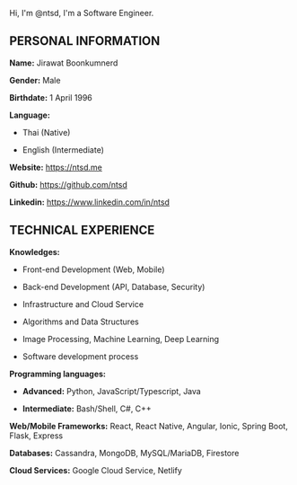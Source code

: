 Hi, I'm @ntsd, I'm a Software Engineer.

## PERSONAL INFORMATION

**Name:**  Jirawat Boonkumnerd

**Gender:** Male

**Birthdate:** 1 April 1996

**Language:**

- Thai (Native)

- English (Intermediate)

**Website:** <https://ntsd.me>

**Github:** <https://github.com/ntsd>

**Linkedin:** <https://www.linkedin.com/in/ntsd>

## TECHNICAL EXPERIENCE

**Knowledges:**

- Front-end Development (Web, Mobile)

- Back-end Development (API, Database, Security)

- Infrastructure and Cloud Service

- Algorithms and Data Structures

- Image Processing, Machine Learning, Deep Learning

- Software development process

**Programming languages:**

- **Advanced:** Python, JavaScript/Typescript, Java

- **Intermediate:** Bash/Shell, C#, C++

**Web/Mobile Frameworks:**  React, React Native, Angular, Ionic, Spring Boot, Flask, Express

**Databases:**  Cassandra, MongoDB, MySQL/MariaDB, Firestore

**Cloud Services:** Google Cloud Service, Netlify
